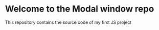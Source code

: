 # Welcome to the Modal window repo

This repository contains the source code of my first JS project
